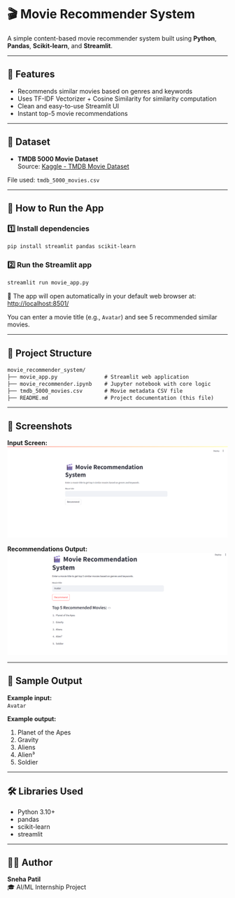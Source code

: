 # 🎬 Movie Recommender System

A simple content-based movie recommender system built using **Python**, **Pandas**, **Scikit-learn**, and **Streamlit**.

---

## 📌 Features

- Recommends similar movies based on genres and keywords  
- Uses TF-IDF Vectorizer + Cosine Similarity for similarity computation  
- Clean and easy-to-use Streamlit UI  
- Instant top-5 movie recommendations  

---

## 🧠 Dataset

- **TMDB 5000 Movie Dataset**  
  Source: [Kaggle - TMDB Movie Dataset](https://www.kaggle.com/datasets/tmdb/tmdb-movie-metadata)

File used: `tmdb_5000_movies.csv`

---

## 🚀 How to Run the App

### 1️⃣ Install dependencies

```bash
pip install streamlit pandas scikit-learn
```

### 2️⃣ Run the Streamlit app

```bash
streamlit run movie_app.py
```

📌 The app will open automatically in your default web browser at:  
[http://localhost:8501/](http://localhost:8501/)

You can enter a movie title (e.g., `Avatar`) and see 5 recommended similar movies.

---

## 📂 Project Structure

```
movie_recommender_system/
├── movie_app.py               # Streamlit web application
├── movie_recommender.ipynb    # Jupyter notebook with core logic
├── tmdb_5000_movies.csv       # Movie metadata CSV file
├── README.md                  # Project documentation (this file) 

```
---
## 📸 Screenshots

**Input Screen:**  
![Movie App Input](screenshots/movie_app_home.png)

**Recommendations Output:**  
![Recommendations](screenshots/movie_recommendations.png)

---

## 🎥 Sample Output

**Example input:**  
`Avatar`

**Example output:**

1. Planet of the Apes  
2. Gravity  
3. Aliens  
4. Alien³  
5. Soldier  

---

## 🛠 Libraries Used

- Python 3.10+  
- pandas  
- scikit-learn  
- streamlit  

---

## 🙋‍♀️ Author

**Sneha Patil**  
🎓 AI/ML Internship Project
